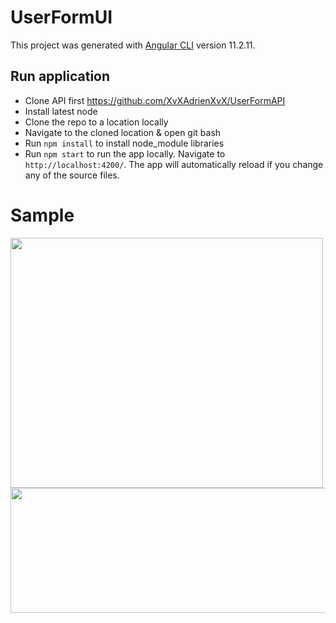 # UserFormUI

This project was generated with [Angular CLI](https://github.com/angular/angular-cli) version 11.2.11.

## Run application
- Clone API first https://github.com/XvXAdrienXvX/UserFormAPI
- Install latest node
- Clone the repo to a location locally
- Navigate to the cloned location & open git bash
- Run `npm install` to install node_module libraries
- Run `npm start` to run the app locally. Navigate to `http://localhost:4200/`. The app will automatically reload if you change any of the source files.

# Sample
<img src="https://user-images.githubusercontent.com/52564376/147354241-2a09117b-5dd7-498b-9adc-dfe2ced87e06.png" width="500" height="400">
<br>
<img src="https://user-images.githubusercontent.com/52564376/147354561-2dd00aed-1e06-4087-b937-bffa3272274e.png" width="800" height="200">
